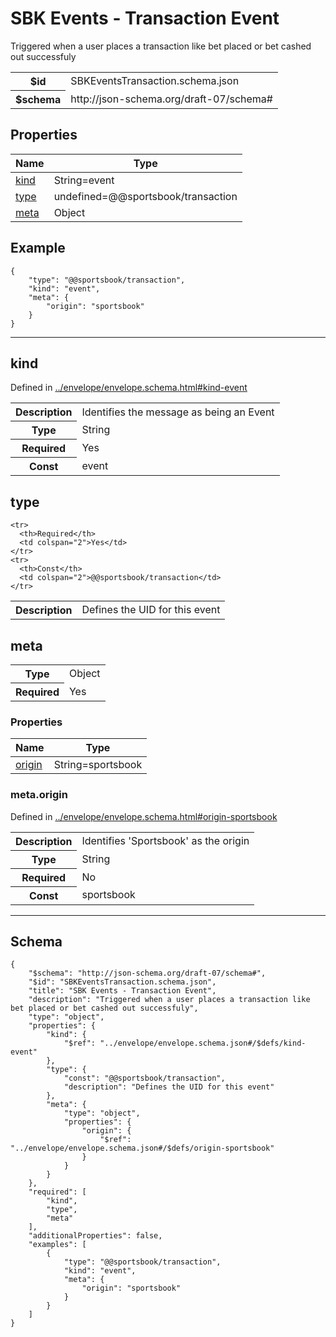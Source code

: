 

# SBK Events - Transaction Event

<p>Triggered when a user places a transaction like bet placed or bet cashed out successfuly</p>

<table>
<tbody>
<tr><th>$id</th><td>SBKEventsTransaction.schema.json</td></tr>
<tr><th>$schema</th><td>http://json-schema.org/draft-07/schema#</td></tr>
</tbody>
</table>

## Properties

<table class="jssd-properties-table"><thead><tr><th colspan="2">Name</th><th>Type</th></tr></thead><tbody><tr><td colspan="2"><a href="#kind">kind</a></td><td>String=event</td></tr><tr><td colspan="2"><a href="#type">type</a></td><td>undefined=@@sportsbook/transaction</td></tr><tr><td colspan="2"><a href="#meta">meta</a></td><td>Object</td></tr></tbody></table>


## Example



```
{
    "type": "@@sportsbook/transaction",
    "kind": "event",
    "meta": {
        "origin": "sportsbook"
    }
}
```



<hr />


## kind

  <p>Defined in <a href="../envelope/envelope.schema.html#kind-event">../envelope/envelope.schema.html#kind-event</a></p>

<table class="jssd-property-table">
  <tbody>
    <tr>
      <th>Description</th>
      <td colspan="2">Identifies the message as being an Event</td>
    </tr>
    <tr><th>Type</th><td colspan="2">String</td></tr>
    <tr>
      <th>Required</th>
      <td colspan="2">Yes</td>
    </tr>
    <tr>
      <th>Const</th>
      <td colspan="2">event</td>
    </tr>
  </tbody>
</table>




## type


<table class="jssd-property-table">
  <tbody>
    <tr>
      <th>Description</th>
      <td colspan="2">Defines the UID for this event</td>
    </tr>
    
    <tr>
      <th>Required</th>
      <td colspan="2">Yes</td>
    </tr>
    <tr>
      <th>Const</th>
      <td colspan="2">@@sportsbook/transaction</td>
    </tr>
  </tbody>
</table>




## meta


<table class="jssd-property-table">
  <tbody>
    <tr><th>Type</th><td colspan="2">Object</td></tr>
    <tr>
      <th>Required</th>
      <td colspan="2">Yes</td>
    </tr>
    
  </tbody>
</table>

### Properties
  <table class="jssd-properties-table"><thead><tr><th colspan="2">Name</th><th>Type</th></tr></thead><tbody><tr><td colspan="2"><a href="#metaorigin">origin</a></td><td>String=sportsbook</td></tr></tbody></table>


### meta.origin

  <p>Defined in <a href="../envelope/envelope.schema.html#origin-sportsbook">../envelope/envelope.schema.html#origin-sportsbook</a></p>

<table class="jssd-property-table">
  <tbody>
    <tr>
      <th>Description</th>
      <td colspan="2">Identifies &#x27;Sportsbook&#x27; as the origin</td>
    </tr>
    <tr><th>Type</th><td colspan="2">String</td></tr>
    <tr>
      <th>Required</th>
      <td colspan="2">No</td>
    </tr>
    <tr>
      <th>Const</th>
      <td colspan="2">sportsbook</td>
    </tr>
  </tbody>
</table>










<hr />

## Schema
```
{
    "$schema": "http://json-schema.org/draft-07/schema#",
    "$id": "SBKEventsTransaction.schema.json",
    "title": "SBK Events - Transaction Event",
    "description": "Triggered when a user places a transaction like bet placed or bet cashed out successfuly",
    "type": "object",
    "properties": {
        "kind": {
            "$ref": "../envelope/envelope.schema.json#/$defs/kind-event"
        },
        "type": {
            "const": "@@sportsbook/transaction",
            "description": "Defines the UID for this event"
        },
        "meta": {
            "type": "object",
            "properties": {
                "origin": {
                    "$ref": "../envelope/envelope.schema.json#/$defs/origin-sportsbook"
                }
            }
        }
    },
    "required": [
        "kind",
        "type",
        "meta"
    ],
    "additionalProperties": false,
    "examples": [
        {
            "type": "@@sportsbook/transaction",
            "kind": "event",
            "meta": {
                "origin": "sportsbook"
            }
        }
    ]
}
```


